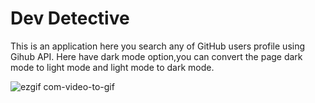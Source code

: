 # Dev Detective
This is an application here you search any of GitHub users profile using Gihub API.
Here have dark mode option,you can convert the page dark mode to light mode and light mode to dark mode.


![ezgif com-video-to-gif](https://github.com/subham-paul/Dev-Detective/assets/52645265/057684fa-6507-4625-bae3-4cfca4d64221)
